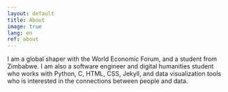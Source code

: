 ```yaml
---
layout: default
title: About
image: true
lang: en
ref: about
---
```


I am a global shaper with the World Economic Forum, and a student from Zimbabwe. I am also a software engineer and digital humanities student who works with Python, C, HTML, CSS, Jekyll, and data visualization tools who is interested in the connections between people and data.